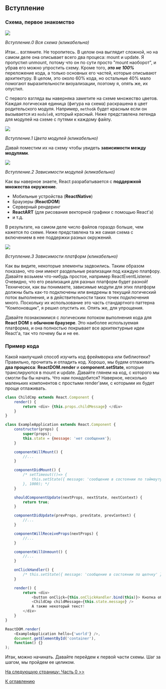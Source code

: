 ## Вступление

### Схема, первое знакомство


[![](../../../images/intro/all-page-stack-reconciler-25-scale.jpg)](../images/intro/all-page-stack-reconciler.svg)

<em>Вступление.0 Вся схема (кликабельна)</em>

Итак... взгляните. Не торопитесь. В целом она выглядит сложной, но на самом деле она описывает всего два процеса: mount и update. Я пропустил unmount, потому что он по сути просто "mount наоборот", и убрав его можно упростить схему. Кроме того, ***это не 100%*** переложение кода, а только основных его частей, которые описывают архитектуру. В целом, это около 60% кода, но остальные 40% мало помогают выразительности визуализации, поэтому я, опять же, их опустил. 

С первого взгляда вы наверняка заметите на схеме множество цветов. Каждая логическая единица (фигура на схема) раскрашена в цвет родительского модуля. Например, `methodA` будет красным если он вызывается из `moduleB`, который красный. Ниже представлена легенда для модулей на схеме с путями к каждому файлу.

[![](https://rawgit.com/Bogdan-Lyashenko/Under-the-hood-ReactJS/7c2372e1/stack/images/intro/modules-src-path.svg)](https://rawgit.com/Bogdan-Lyashenko/Under-the-hood-ReactJS/7c2372e1/stack/images/intro/modules-src-path.svg)

<em>Вступление.1 Цвета модулей (кликабельно)</em>

Давай поместим их на схему чтобы увидеть **зависимости между модулями**.

[![](https://rawgit.com/Bogdan-Lyashenko/Under-the-hood-ReactJS/7c2372e1/stack/images/intro/files-scheme.svg)](https://rawgit.com/Bogdan-Lyashenko/Under-the-hood-ReactJS/7c2372e1/stack/images/intro/files-scheme.svg)

<em>Вступление.2 Зависимости модулей (кликабельно)</em>

Как вы наверное знаете, React разрабатывается с **поддержкой множества окружение**. 
- Мобильные устройства (**ReactNative**)
- Браузеры (**ReactDOM**)
- Серверный рендеринг
- **ReactART** (для рисования векторной графики с помощью React'а)
- и т.д.

В результате, на самом деле число файлов гораздо больше, чем кажется по схеме. Ниже представлена та же самая схема с включением в нее поддержки разных окружений.

[![](https://rawgit.com/Bogdan-Lyashenko/Under-the-hood-ReactJS/7c2372e1/stack/images/intro/modules-per-platform-scheme.svg)](https://rawgit.com/Bogdan-Lyashenko/Under-the-hood-ReactJS/7c2372e1/stack/images/intro/modules-per-platform-scheme.svg)

<em>Вступление.3 Зависимости платформ (кликабельно)</em>

Как вы видите, некоторые элементы задвоились. Таким образом показано, что они имеют раздельные реализации под каждую платфору. Давайте возьмем что-нибудь простое, например ReactEventListener. Очевидно, что его реализация для разных платформ будет разной! Технически, как вы понимаете, зависимые модули для этих платформ должны быть как-то подключены или внедрены в текущий логический поток выполнения, и в действительности таких точек подключения много. Поскольку их использование это часть стандартного паттерна "Компоновщик", я решил опустить их. Опять же, для упрощения.

Давайте познакомимся с логическим потоком выполнения кода для **React DOM** в **обычном браузере**. Это наиболее используемая платформа, и она полностью покрывает все архитектурные идеи React'а, так что почему бы и не ее.


### Пример кода

Какой наилучший способ изучить код фреймворка или библиотеки? Правильно, прочитать и отладить код. Хорошо, мы будем отлаживать **два процесса**: **ReactDOM.render** и **component.setState**, которые транслируются в mount и update. Давайте глянем на код, с которого мы смогли бы бы начать. Что нам понадобится? Наверное, несколько маленьких компонентов с простыми render'ами, с которыми их будет проще отлаживать.

```javascript
class ChildCmp extends React.Component {
    render() {
        return <div> {this.props.childMessage} </div>
    }
}

class ExampleApplication extends React.Component {
    constructor(props) {
        super(props);
        this.state = {message: 'нет сообщения'};
    }

    componentWillMount() {
        //...
    }

    componentDidMount() {
        /* setTimeout(()=> {
            this.setState({ message: 'сообщение в состоянии по таймауту' });
        }, 1000); */
    }

    shouldComponentUpdate(nextProps, nextState, nextContext) {
        return true;
    }

    componentDidUpdate(prevProps, prevState, prevContext) {
        //...
    }

    componentWillReceiveProps(nextProps) {
        //...
    }

    componentWillUnmount() {
        //...
    }

    onClickHandler() {
        /* this.setState({ message: 'сообщение в состоянии по щелчку' }); */
    }

    render() {
        return <div>
            <button onClick={this.onClickHandler.bind(this)}> Кнопка обновления состояни </button>
            <ChildCmp childMessage={this.state.message} />
            А также некоторый текст!
        </div>
    }
}

ReactDOM.render(
    <ExampleApplication hello={'world'} />,
    document.getElementById('container'),
    function() {}
);
```

Итак, можно начинать. Давайте перейдем к первой части схемы. Шаг за шагом, мы пройдем ее целиком.

[На следующую страницу: Часть 0 >>](../../../../stack/book/Part-0.md)


[К оглавлению](./README.md)
